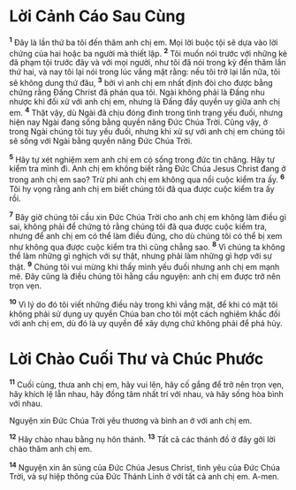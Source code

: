 

# Lời Cảnh Cáo Sau Cùng
<sup><b>1</b></sup> Đây là lần thứ ba tôi đến thăm anh chị em. Mọi lời buộc tội sẽ dựa vào lời chứng của hai hoặc ba người mà thiết lập. <sup><b>2</b></sup> Tôi muốn nói trước với những kẻ đã phạm tội trước đây và với mọi người, như tôi đã nói trong kỳ đến thăm lần thứ hai, và nay tôi lại nói trong lúc vắng mặt rằng: nếu tôi trở lại lần nữa, tôi sẽ không dung thứ đâu, <sup><b>3</b></sup> bởi vì anh chị em nhất định đòi cho được bằng chứng rằng Đấng Christ đã phán qua tôi. Ngài không phải là Đấng nhu nhược khi đối xử với anh chị em, nhưng là Đấng đầy quyền uy giữa anh chị em. <sup><b>4</b></sup> Thật vậy, dù Ngài đã chịu đóng đinh trong tình trạng yếu đuối, nhưng hiện nay Ngài đang sống bằng quyền năng Đức Chúa Trời. Cũng vậy, ở trong Ngài chúng tôi tuy yếu đuối, nhưng khi xử sự với anh chị em chúng tôi sẽ sống với Ngài bằng quyền năng Đức Chúa Trời.

<sup><b>5</b></sup> Hãy tự xét nghiệm xem anh chị em có sống trong đức tin chăng. Hãy tự kiểm tra mình đi. Anh chị em không biết rằng Đức Chúa Jesus Christ đang ở trong anh chị em sao? Trừ phi anh chị em không qua nổi cuộc kiểm tra ấy. <sup><b>6</b></sup> Tôi hy vọng rằng anh chị em biết chúng tôi đã qua được cuộc kiểm tra ấy rồi.

<sup><b>7</b></sup> Bây giờ chúng tôi cầu xin Đức Chúa Trời cho anh chị em không làm điều gì sai, không phải để chứng tỏ rằng chúng tôi đã qua được cuộc kiểm tra, nhưng để anh chị em có thể làm điều đúng, cho dù chúng tôi có thể bị xem như không qua được cuộc kiểm tra thì cũng chẳng sao. <sup><b>8</b></sup> Vì chúng ta không thể làm những gì nghịch với sự thật, nhưng phải làm những gì hợp với sự thật. <sup><b>9</b></sup> Chúng tôi vui mừng khi thấy mình yếu đuối nhưng anh chị em mạnh mẽ. Đây cũng là điều chúng tôi hằng cầu nguyện: anh chị em được trở nên trọn vẹn.

<sup><b>10</b></sup> Vì lý do đó tôi viết những điều này trong khi vắng mặt, để khi có mặt tôi không phải sử dụng uy quyền Chúa ban cho tôi một cách nghiêm khắc đối với anh chị em, dù đó là uy quyền để xây dựng chứ không phải để phá hủy.

# Lời Chào Cuối Thư và Chúc Phước
<sup><b>11</b></sup> Cuối cùng, thưa anh chị em, hãy vui lên, hãy cố gắng để trở nên trọn vẹn, hãy khích lệ lẫn nhau, hãy đồng tâm nhất trí với nhau, và hãy sống hòa bình với nhau.

Nguyện xin Đức Chúa Trời yêu thương và bình an ở với anh chị em.

<sup><b>12</b></sup> Hãy chào nhau bằng nụ hôn thánh. <sup><b>13</b></sup> Tất cả các thánh đồ ở đây gởi lời chào thăm anh chị em.

<sup><b>14</b></sup> Nguyện xin ân sủng của Đức Chúa Jesus Christ, tình yêu của Đức Chúa Trời, và sự hiệp thông của Đức Thánh Linh ở với tất cả anh chị em. A-men.

